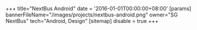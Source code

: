 +++
title="NextBus Android"
date = '2016-01-01T00:00:00+08:00'
[params]
  bannerFileName="/images/projects/nextbus-android.png"
  owner="SG NextBus"
  tech="Android, Design"
[sitemap]
  disable = true
+++
